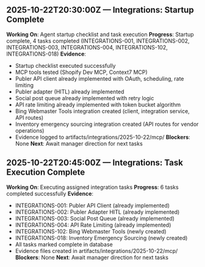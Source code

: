 ## 2025-10-22T20:30:00Z — Integrations: Startup Complete

**Working On**: Agent startup checklist and task execution
**Progress**: Startup complete, 4 tasks completed (INTEGRATIONS-001, INTEGRATIONS-002, INTEGRATIONS-003, INTEGRATIONS-004, INTEGRATIONS-102, INTEGRATIONS-018)
**Evidence**: 
- Startup checklist executed successfully
- MCP tools tested (Shopify Dev MCP, Context7 MCP)
- Publer API client already implemented with OAuth, scheduling, rate limiting
- Publer adapter (HITL) already implemented
- Social post queue already implemented with retry logic
- API rate limiting already implemented with token bucket algorithm
- Bing Webmaster Tools integration created (client, integration service, API routes)
- Inventory emergency sourcing integration created (API routes for vendor operations)
- Evidence logged to artifacts/integrations/2025-10-22/mcp/
**Blockers**: None
**Next**: Await manager direction for next tasks

## 2025-10-22T20:45:00Z — Integrations: Task Execution Complete

**Working On**: Executing assigned integration tasks
**Progress**: 6 tasks completed successfully
**Evidence**:
- INTEGRATIONS-001: Publer API Client (already implemented)
- INTEGRATIONS-002: Publer Adapter HITL (already implemented) 
- INTEGRATIONS-003: Social Post Queue (already implemented)
- INTEGRATIONS-004: API Rate Limiting (already implemented)
- INTEGRATIONS-102: Bing Webmaster Tools (newly created)
- INTEGRATIONS-018: Inventory Emergency Sourcing (newly created)
- All tasks marked complete in database
- Evidence files created in artifacts/integrations/2025-10-22/mcp/
**Blockers**: None
**Next**: Await manager direction for next tasks
